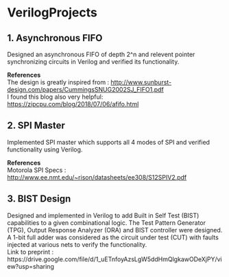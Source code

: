# VerilogProjects

<h2>1. Asynchronous FIFO </h2> 
Designed an asynchronous FIFO of depth 2^n and relevent pointer synchronizing circuits in Verilog and verified its functionality. <br>

<b>References</b> <br>
  The design is greatly inspired from : http://www.sunburst-design.com/papers/CummingsSNUG2002SJ_FIFO1.pdf <br>
  I found this blog also very helpful:  https://zipcpu.com/blog/2018/07/06/afifo.html

<h2>2. SPI Master </h2> 
Implemented SPI master which supports all 4 modes of SPI and verified functionality using Verilog.
  
 <b>References</b> <br>
   Motorola SPI Specs  : http://www.ee.nmt.edu/~rison/datasheets/ee308/S12SPIV2.pdf
  
<h2>3. BIST Design </h2> 
Designed and implemented in Verilog to add Built in Self Test (BIST) capabilities to a given combinational logic. The Test Pattern Generator (TPG), Output Response Analyzer (ORA) and BIST controller were designed. A 1-bit full adder was considered as the circuit under test (CUT) with faults injected at various nets to verify the functionality.<br>
Link to preprint : https://drive.google.com/file/d/1_uETnfoyAzsLgW5ddHmQlgkawODeXjPY/view?usp=sharing
